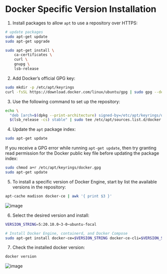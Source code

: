 # Docker Specific Version Installation

1. Install packages to allow `apt` to use a repository over HTTPS:

```bash
# update packages
sudo apt-get update
sudo apt-get upgrade

sudo apt-get install \
    ca-certificates \
    curl \
    gnupg \
    lsb-release
```

2. Add Docker’s official GPG key:

```bash
sudo mkdir -p /etc/apt/keyrings
curl -fsSL https://download.docker.com/linux/ubuntu/gpg | sudo gpg --dearmor -o /etc/apt/keyrings/docker.gpg
```

3. Use the following command to set up the repository:

```bash
echo \
  "deb [arch=$(dpkg --print-architecture) signed-by=/etc/apt/keyrings/docker.gpg] https://download.docker.com/linux/ubuntu \
  $(lsb_release -cs) stable" | sudo tee /etc/apt/sources.list.d/docker.list > /dev/null
  ```

4. Update the `apt` package index:

```bash
sudo apt-get update
```

If you receive a GPG error while running `apt-get update`, then try granting read permission for the Docker public key file before updating the package index:

```bash
sudo chmod a+r /etc/apt/keyrings/docker.gpg
sudo apt-get update
```

5. To install a specific version of Docker Engine, start by list the available versions in the repository:

```bash
apt-cache madison docker-ce | awk '{ print $3 }'
```

![image](https://user-images.githubusercontent.com/97805339/205437394-b95522a2-0957-415f-8b0a-81bdabf0104a.png)

6. Select the desired version and install:

```bash
VERSION_STRING=5:20.10.0~3-0~ubuntu-focal

# Install Docker Engine, containerd, and Docker Compose
sudo apt-get install docker-ce=$VERSION_STRING docker-ce-cli=$VERSION_STRING containerd.io docker-compose-plugin
```

7. Check the installed docker version:

```bash
docker version
```

![image](https://user-images.githubusercontent.com/97805339/205437653-5c061a78-30ce-4d0a-9913-50af6be0a79d.png)
